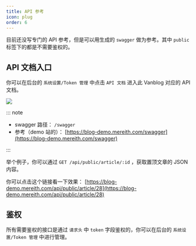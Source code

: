 ```yaml
---
title: API 参考
icon: plug
order: 6
---
```


目前还没写专门的 API 参考，但是可以用生成的 `swagger` 做为参考。其中 `public` 标签下的都是不需要鉴权的。

## API 文档入口

你可以在后台的 `系统设置/Token 管理` 中点击 `API 文档` 进入此 Vanblog 对应的 API 文档。

![](https://pic.mereith.com/img/d78409dcfb170ea71289ac38d9430165.clipboard-2023-03-17.png)

::: note

- swagger 路径： `/swagger`
- 参考（demo 站的）： [https://blog-demo.mereith.com/swagger](https://blog-demo.mereith.com/swagger)

:::

举个例子，你可以通过 `GET /api/public/article/:id` ，获取置顶文章的 JSON 内容。

你可以点击这个链接看一下效果： [https://blog-demo.mereith.com/api/public/article/28](https://blog-demo.mereith.com/api/public/article/28)

## 鉴权

所有需要鉴权的接口是通过 `请求头` 中 `token` 字段鉴权的，你可以在后台的 `系统设置/Token 管理` 中进行管理。
